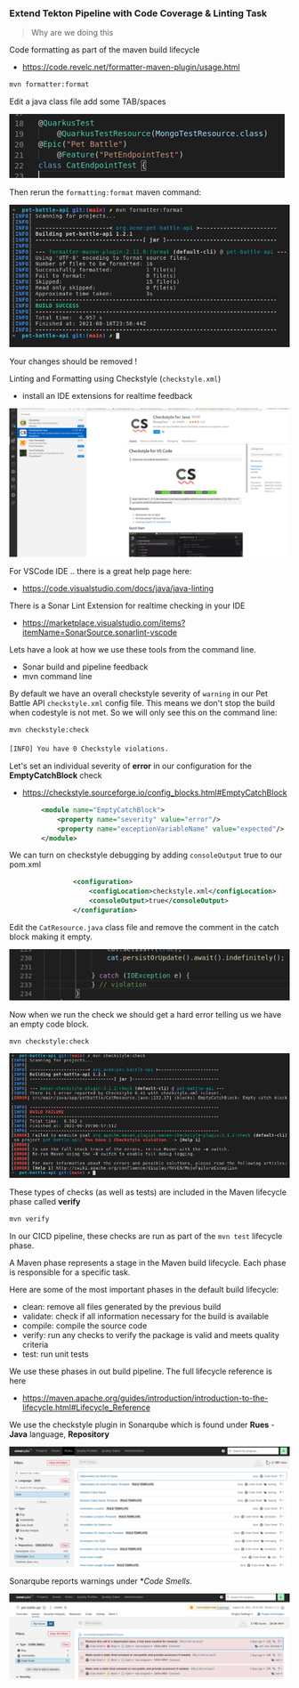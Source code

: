 ### Extend Tekton Pipeline with Code Coverage & Linting Task

> Why are we doing this


Code formatting as part of the maven build lifecycle
- https://code.revelc.net/formatter-maven-plugin/usage.html

```bash
mvn formatter:format
```

Edit a java class file add some TAB/spaces

![images/formatting-code-pb-api.png](images/formatting-code-pb-api-tab.png)

Then rerun the `formatting:format` maven command:

![images/formatting-code-pb-api.png](images/formatting-code-pb-api.png)

Your changes should be removed !


Linting and Formatting using Checkstyle (`checkstyle.xml`)

- install an IDE extensions for realtime feedback

![images/checkstyle-extension.png](images/checkstyle-extension.png)

For VSCode IDE .. there is a great help page here:

- https://code.visualstudio.com/docs/java/java-linting

There is a Sonar Lint Extension for realtime checking in your IDE

- https://marketplace.visualstudio.com/items?itemName=SonarSource.sonarlint-vscode

Lets have a look at how we use these tools from the command line.

- Sonar build and pipeline feedback
- mvn command line

By default we have an overall checkstyle severity of `warning` in our Pet Battle API `checkstyle.xml` config file. This means we don't stop the build when codestyle is not met. So we will only see this on the command line:

```bash
mvn checkstyle:check

[INFO] You have 0 Checkstyle violations.
```

Let's set an individual severity of **error** in our configuration for the **EmptyCatchBlock** check
- https://checkstyle.sourceforge.io/config_blocks.html#EmptyCatchBlock

```xml
        <module name="EmptyCatchBlock">
            <property name="severity" value="error"/>
            <property name="exceptionVariableName" value="expected"/>
        </module>
```

We can turn on checkstyle debugging by adding `consoleOutput` true to our pom.xml
```xml
                <configuration>
                    <configLocation>checkstyle.xml</configLocation>
                    <consoleOutput>true</consoleOutput>
                </configuration>
```

Edit the `CatResource.java` class file and remove the comment in the catch block making it empty.

![images/codestyle-violation.png](images/codestyle-violation.png)

Now when we run the check we should get a hard error telling us we have an empty code block.

```bash
mvn checkstyle:check
```

![images/checkstyle-error.png](images/checkstyle-error.png)


These types of checks (as well as tests) are included in the Maven lifecycle phase called **verify**
```bash
mvn verify
```

In our CICD pipeline, these checks are run as part of the `mvn test` lifecycle phase.

A Maven phase represents a stage in the Maven build lifecycle. Each phase is responsible for a specific task.

Here are some of the most important phases in the default build lifecycle:

- clean: remove all files generated by the previous build
- validate: check if all information necessary for the build is available
- compile: compile the source code
- verify: run any checks to verify the package is valid and meets quality criteria
- test: run unit tests

We use these phases in out build pipeline. The full lifecycle reference is here
- https://maven.apache.org/guides/introduction/introduction-to-the-lifecycle.html#Lifecycle_Reference

We use the checkstyle plugin in Sonarqube which is found under **Rues** - **Java** language, **Repository**

![images/checkstyle-sonar.png](images/checkstyle-sonar.png)

Sonarqube reports warnings under **Code Smells*.

![images/sonar-code-smells.png](images/sonar-code-smells.png)
